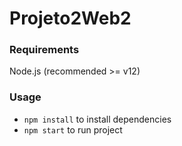 # Projeto2Web2

### Requirements
Node.js (recommended >= v12)

### Usage
- `npm install` to install dependencies
- `npm start` to run project
